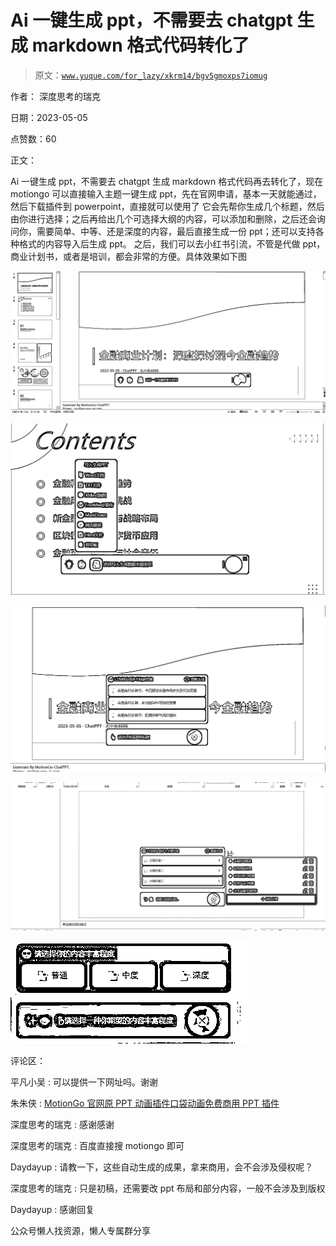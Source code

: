 # Ai 一键生成 ppt，不需要去 chatgpt 生成 markdown 格式代码转化了

> 原文：[`www.yuque.com/for_lazy/xkrm14/bgv5gmoxps7iomug`](https://www.yuque.com/for_lazy/xkrm14/bgv5gmoxps7iomug)



作者： 深度思考的瑞克



日期：2023-05-05



点赞数：60

<ne-card data-card-name="hr" data-card-type="block" id="c6vWq" data-event-boundary="card">

正文：



Ai 一键生成 ppt，不需要去 chatgpt 生成 markdown 格式代码再去转化了，现在 motiongo 可以直接输入主题一键生成 ppt，先在官网申请，基本一天就能通过，然后下载插件到 powerpoint，直接就可以使用了 它会先帮你生成几个标题，然后由你进行选择；之后再给出几个可选择大纲的内容，可以添加和删除，之后还会询问你，需要简单、中等、还是深度的内容，最后直接生成一份 ppt；还可以支持各种格式的内容导入后生成 ppt。 之后，我们可以去小红书引流，不管是代做 ppt，商业计划书，或者是培训，都会非常的方便。具体效果如下图



<ne-card data-card-name="image" data-card-type="inline" id="sQdhh" data-event-boundary="card">![](img/3da6b4cdd235ce5c51940b52a4190692.png)</ne-card>



<ne-card data-card-name="image" data-card-type="inline" id="i3TJ0" data-event-boundary="card">![](img/0cb5e186e1962a0247e6bc0163590d0c.png)</ne-card>



<ne-card data-card-name="image" data-card-type="inline" id="vvb9J" data-event-boundary="card">![](img/ea30662f6cb9e04a7cc4cfc61c7d1391.png)</ne-card>



<ne-card data-card-name="image" data-card-type="inline" id="sO6Ac" data-event-boundary="card">![](img/44054e9f19b6c9b1572576716842f515.png)</ne-card>



<ne-card data-card-name="image" data-card-type="inline" id="nnT4j" data-event-boundary="card">![](img/1e07a42dc4499bdd5cc43e6a764d339c.png)</ne-card>

<ne-card data-card-name="hr" data-card-type="block" id="tYM5B" data-event-boundary="card">

评论区：



平凡小吴 : 可以提供一下网址吗。谢谢



朱朱侠 : [MotionGo 官网原 PPT 动画插件口袋动画免费商用 PPT 插件](https://motion.yoo-ai.com/)



深度思考的瑞克 : 感谢感谢



深度思考的瑞克 : 百度直接搜 motiongo 即可



Daydayup : 请教一下，这些自动生成的成果，拿来商用，会不会涉及侵权呢？



深度思考的瑞克 : 只是初稿，还需要改 ppt 布局和部分内容，一般不会涉及到版权



Daydayup : 感谢回复

<ne-card data-card-name="hr" data-card-type="block" id="ubxvx" data-event-boundary="card">

公众号懒人找资源，懒人专属群分享

</ne-card></ne-card></ne-card>